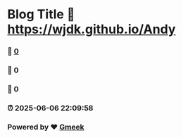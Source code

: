 # Blog Title :link: https://wjdk.github.io/Andy 
### :page_facing_up: [0](https://wjdk.github.io/Andy/tag.html) 
### :speech_balloon: 0 
### :hibiscus: 0 
### :alarm_clock: 2025-06-06 22:09:58 
### Powered by :heart: [Gmeek](https://github.com/Meekdai/Gmeek)
